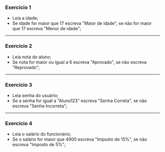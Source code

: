 ### Exercício 1 

- Leia a idade;
- Se idade for maior que 17 escreva "Maior de idade", se não for maior que 17 escreva "Menor de idade";
<hr>

### Exercício 2

- Leia nota do aluno;
- Se nota for maior ou igual a 6 escreva "Aprovado", se não escreva "Reprovado";
<hr>

### Exercício 3

- Leia senha do usuário;
- Se a senha for igual a "Aluno123" escreva "Senha Correta", se não escreva "Senha Incorreta";
<hr>

### Exercício 4

- Leia o salário do funcionário;
- Se o salário for maior que 4900 escreva "Imposto de 15%", se não escreva "Imposto de 5%";